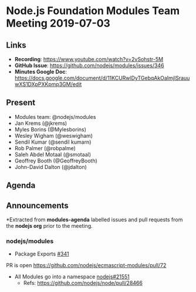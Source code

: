 # Node.js Foundation Modules Team Meeting 2019-07-03

## Links

* **Recording**: https://www.youtube.com/watch?v=2vSohstr-5M
* **GitHub Issue**: https://github.com/nodejs/modules/issues/346
* **Minutes Google Doc**: https://docs.google.com/document/d/11KCURwlDyTGebqAkOaImjISrauuwXS1DXpPXKpmp3GM/edit

## Present

* Modules team: @nodejs/modules
* Jan Krems (@jkrems)
* Myles Borins (@Mylesborins)
* Wesley Wigham (@weswigham)
* Sendil Kumar (@sendil
kumarn)
* Rob Palmer (@robpalme)
* Saleh Abdel Motaal (@smotaal)
* Geoffrey Booth (@GeoffreyBooth)
* John-David Dalton (@jdalton)


## Agenda

## Announcements
 
*Extracted from **modules-agenda** labelled issues and pull requests from the **nodejs org** prior to the meeting.

### nodejs/modules

* Package Exports [#341](https://github.com/nodejs/modules/issues/341)

PR is open https://github.com/nodejs/ecmascript-modules/pull/72


* All Modules go into a namespace [nodejs#21551](https://github.com/nodejs/node/pull/21551)
  - Refs: https://github.com/nodejs/node/pull/28466
